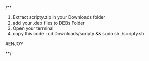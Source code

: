 /**

1. Extract scripty.zip in your Downloads folder
2. add your .deb files to DEBs Folder
3. Open your terminal
4. copy this code : cd Downloads/scripty && sudo sh ./scripty.sh

#ENJOY

**/

